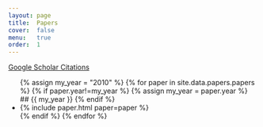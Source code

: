 ```yaml
---
layout: page
title:  Papers
cover:  false
menu:   true
order:  1
---
```

[Google Scholar Citations](https://scholar.google.com/citations?user=fXsHJXkAAAAJ)
<ul> 
{% assign my_year = "2010" %} 
{% for paper in site.data.papers.papers %}
 {% if paper.year!=my_year %}
 {% assign my_year = paper.year %}
 ## {{ my_year }}
 {% endif %}
  <li>{% include paper.html paper=paper %}</li>
 {% endif %}
{% endfor %}
</ul> 


